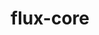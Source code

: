 ---
title: "flux-core"
layout: cache
categories: [package, develop-2024-03-24]
meta: {"versions": ["0.60.0"], "compilers": ["cce@=15.0.1", "gcc@=11.4.0", "gcc@=7.3.1", "gcc@=7.5.0", "gcc@=9.4.0", "oneapi@=2024.0.0"], "oss": ["amzn2", "rhel8", "ubuntu18.04", "ubuntu20.04", "ubuntu22.04"], "platforms": ["linux"], "targets": ["aarch64", "neoverse_n1", "neoverse_v1", "neoverse_v2", "ppc64le", "x86_64_v3", "zen4"], "stacks": ["aws-isc", "aws-isc-aarch64", "e4s", "e4s-cray-rhel", "e4s-neoverse-v2", "e4s-neoverse_v1", "e4s-oneapi", "e4s-power", "radiuss", "root"], "num_specs": 13, "num_specs_by_stack": {"root": 13, "aws-isc-aarch64": 2, "aws-isc": 1, "e4s-cray-rhel": 1, "radiuss": 1, "e4s-power": 2, "e4s-neoverse_v1": 2, "e4s-neoverse-v2": 2, "e4s": 1, "e4s-oneapi": 1}}
spec_details: [{"hash": "6uunuewet5y4eiveeer7xhi4ehofdiwe", "compiler": "gcc@=7.3.1", "versions": ["0.60.0"], "os": "amzn2", "platform": "linux", "target": "aarch64", "variants": ["build_system=autotools", "~cuda", "~docs", "~security"], "stacks": ["root", "aws-isc-aarch64"], "size": "-", "tarball": "https://binaries.spack.io/develop-2024-03-24/build_cache/linux-amzn2-aarch64/gcc-7.3.1/flux-core-0.60.0/linux-amzn2-aarch64-gcc-7.3.1-flux-core-0.60.0-6uunuewet5y4eiveeer7xhi4ehofdiwe.spack"}, {"hash": "ertwq3theixi3qhhgpk37t3mrurxdce5", "compiler": "gcc@=7.3.1", "versions": ["0.60.0"], "os": "amzn2", "platform": "linux", "target": "neoverse_n1", "variants": ["build_system=autotools", "~cuda", "~docs", "~security"], "stacks": ["root", "aws-isc-aarch64"], "size": "-", "tarball": "https://binaries.spack.io/develop-2024-03-24/build_cache/linux-amzn2-neoverse_n1/gcc-7.3.1/flux-core-0.60.0/linux-amzn2-neoverse_n1-gcc-7.3.1-flux-core-0.60.0-ertwq3theixi3qhhgpk37t3mrurxdce5.spack"}, {"hash": "jqfckus5qmw6ipr4iu7etuyzfob52mek", "compiler": "gcc@=7.3.1", "versions": ["0.60.0"], "os": "amzn2", "platform": "linux", "target": "x86_64_v3", "variants": ["build_system=autotools", "~cuda", "~docs", "~security"], "stacks": ["root", "aws-isc"], "size": "-", "tarball": "https://binaries.spack.io/develop-2024-03-24/build_cache/linux-amzn2-x86_64_v3/gcc-7.3.1/flux-core-0.60.0/linux-amzn2-x86_64_v3-gcc-7.3.1-flux-core-0.60.0-jqfckus5qmw6ipr4iu7etuyzfob52mek.spack"}, {"hash": "d5xe22ybqko5sc46elodpso3rnwyf3pg", "compiler": "cce@=15.0.1", "versions": ["0.60.0"], "os": "rhel8", "platform": "linux", "target": "zen4", "variants": ["build_system=autotools", "~cuda", "~docs", "~security"], "stacks": ["root", "e4s-cray-rhel"], "size": "-", "tarball": "https://binaries.spack.io/develop-2024-03-24/build_cache/linux-rhel8-zen4/cce-15.0.1/flux-core-0.60.0/linux-rhel8-zen4-cce-15.0.1-flux-core-0.60.0-d5xe22ybqko5sc46elodpso3rnwyf3pg.spack"}, {"hash": "3ulmxbxrfhqbgddgnfszcc3lk7m2dj5t", "compiler": "gcc@=7.5.0", "versions": ["0.60.0"], "os": "ubuntu18.04", "platform": "linux", "target": "x86_64_v3", "variants": ["build_system=autotools", "~cuda", "~docs", "~security"], "stacks": ["root", "radiuss"], "size": "-", "tarball": "https://binaries.spack.io/develop-2024-03-24/build_cache/linux-ubuntu18.04-x86_64_v3/gcc-7.5.0/flux-core-0.60.0/linux-ubuntu18.04-x86_64_v3-gcc-7.5.0-flux-core-0.60.0-3ulmxbxrfhqbgddgnfszcc3lk7m2dj5t.spack"}, {"hash": "q4m2t2ltcd7ttswep5pvbxy435mdnsq6", "compiler": "gcc@=9.4.0", "versions": ["0.60.0"], "os": "ubuntu20.04", "platform": "linux", "target": "ppc64le", "variants": ["build_system=autotools", "~cuda", "~docs", "~security"], "stacks": ["root", "e4s-power"], "size": "-", "tarball": "https://binaries.spack.io/develop-2024-03-24/build_cache/linux-ubuntu20.04-ppc64le/gcc-9.4.0/flux-core-0.60.0/linux-ubuntu20.04-ppc64le-gcc-9.4.0-flux-core-0.60.0-q4m2t2ltcd7ttswep5pvbxy435mdnsq6.spack"}, {"hash": "o2xiz32kldppdiohedvu7y6gx7iws2id", "compiler": "gcc@=9.4.0", "versions": ["0.60.0"], "os": "ubuntu20.04", "platform": "linux", "target": "ppc64le", "variants": ["build_system=autotools", "+cuda", "~docs", "~security"], "stacks": ["root", "e4s-power"], "size": "-", "tarball": "https://binaries.spack.io/develop-2024-03-24/build_cache/linux-ubuntu20.04-ppc64le/gcc-9.4.0/flux-core-0.60.0/linux-ubuntu20.04-ppc64le-gcc-9.4.0-flux-core-0.60.0-o2xiz32kldppdiohedvu7y6gx7iws2id.spack"}, {"hash": "l2cfwvqcadpnithcg5ypda6knkosqmml", "compiler": "gcc@=11.4.0", "versions": ["0.60.0"], "os": "ubuntu22.04", "platform": "linux", "target": "neoverse_v1", "variants": ["build_system=autotools", "~cuda", "~docs", "~security"], "stacks": ["root", "e4s-neoverse_v1"], "size": "-", "tarball": "https://binaries.spack.io/develop-2024-03-24/build_cache/linux-ubuntu22.04-neoverse_v1/gcc-11.4.0/flux-core-0.60.0/linux-ubuntu22.04-neoverse_v1-gcc-11.4.0-flux-core-0.60.0-l2cfwvqcadpnithcg5ypda6knkosqmml.spack"}, {"hash": "7nj2c7x77aahxzuvtr6irfb5hg57yxn4", "compiler": "gcc@=11.4.0", "versions": ["0.60.0"], "os": "ubuntu22.04", "platform": "linux", "target": "neoverse_v1", "variants": ["build_system=autotools", "+cuda", "~docs", "~security"], "stacks": ["root", "e4s-neoverse_v1"], "size": "-", "tarball": "https://binaries.spack.io/develop-2024-03-24/build_cache/linux-ubuntu22.04-neoverse_v1/gcc-11.4.0/flux-core-0.60.0/linux-ubuntu22.04-neoverse_v1-gcc-11.4.0-flux-core-0.60.0-7nj2c7x77aahxzuvtr6irfb5hg57yxn4.spack"}, {"hash": "pjohen4iedackhazp5t63fcekpxkszri", "compiler": "gcc@=11.4.0", "versions": ["0.60.0"], "os": "ubuntu22.04", "platform": "linux", "target": "neoverse_v2", "variants": ["build_system=autotools", "~cuda", "~docs", "~security"], "stacks": ["root", "e4s-neoverse-v2"], "size": "-", "tarball": "https://binaries.spack.io/develop-2024-03-24/build_cache/linux-ubuntu22.04-neoverse_v2/gcc-11.4.0/flux-core-0.60.0/linux-ubuntu22.04-neoverse_v2-gcc-11.4.0-flux-core-0.60.0-pjohen4iedackhazp5t63fcekpxkszri.spack"}, {"hash": "uypdq422ppdfkh7qety5e7hpfvufbbef", "compiler": "gcc@=11.4.0", "versions": ["0.60.0"], "os": "ubuntu22.04", "platform": "linux", "target": "neoverse_v2", "variants": ["build_system=autotools", "+cuda", "~docs", "~security"], "stacks": ["root", "e4s-neoverse-v2"], "size": "-", "tarball": "https://binaries.spack.io/develop-2024-03-24/build_cache/linux-ubuntu22.04-neoverse_v2/gcc-11.4.0/flux-core-0.60.0/linux-ubuntu22.04-neoverse_v2-gcc-11.4.0-flux-core-0.60.0-uypdq422ppdfkh7qety5e7hpfvufbbef.spack"}, {"hash": "zs5sbpvgntfqlq4tnbyzyqxsnvfhb4wm", "compiler": "gcc@=11.4.0", "versions": ["0.60.0"], "os": "ubuntu22.04", "platform": "linux", "target": "x86_64_v3", "variants": ["build_system=autotools", "~cuda", "~docs", "~security"], "stacks": ["root", "e4s"], "size": "-", "tarball": "https://binaries.spack.io/develop-2024-03-24/build_cache/linux-ubuntu22.04-x86_64_v3/gcc-11.4.0/flux-core-0.60.0/linux-ubuntu22.04-x86_64_v3-gcc-11.4.0-flux-core-0.60.0-zs5sbpvgntfqlq4tnbyzyqxsnvfhb4wm.spack"}, {"hash": "c5pimhxgnxriq6noyj2uepwmdubmy2z5", "compiler": "oneapi@=2024.0.0", "versions": ["0.60.0"], "os": "ubuntu22.04", "platform": "linux", "target": "x86_64_v3", "variants": ["build_system=autotools", "~cuda", "~docs", "~security"], "stacks": ["root", "e4s-oneapi"], "size": "-", "tarball": "https://binaries.spack.io/develop-2024-03-24/build_cache/linux-ubuntu22.04-x86_64_v3/oneapi-2024.0.0/flux-core-0.60.0/linux-ubuntu22.04-x86_64_v3-oneapi-2024.0.0-flux-core-0.60.0-c5pimhxgnxriq6noyj2uepwmdubmy2z5.spack"}]
---